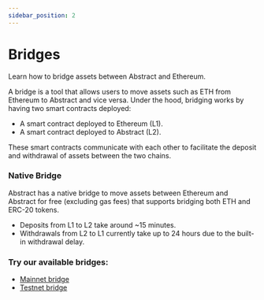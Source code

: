 ```yaml
---
sidebar_position: 2
---
```


# Bridges

Learn how to bridge assets between Abstract and Ethereum.

A bridge is a tool that allows users to move assets such as ETH from Ethereum to Abstract and vice versa. Under the hood, bridging works by having two smart contracts deployed:

- A smart contract deployed to Ethereum (L1).
- A smart contract deployed to Abstract (L2).

These smart contracts communicate with each other to facilitate the deposit and withdrawal of assets between the two chains.

### Native Bridge

Abstract has a native bridge to move assets between Ethereum and Abstract for free (excluding gas fees) that supports bridging both ETH and ERC-20 tokens.

- Deposits from L1 to L2 take around ~15 minutes.
- Withdrawals from L2 to L1 currently take up to 24 hours due to the built-in withdrawal delay.

### Try our available bridges:

- [Mainnet bridge](https://mainnet-bridge.example.com)
- [Testnet bridge](https://testnet-bridge.example.com)
